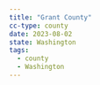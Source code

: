 ```yaml
---
title: "Grant County"
cc-type: county
date: 2023-08-02
state: Washington
tags:
  - county
  - Washington
---
```

